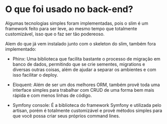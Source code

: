 # O que foi usado no back-end? #

Algumas tecnologias simples foram implementadas, pois o slim é um framework feito para ser leve, ao mesmo tempo que totalmente customizável, isso que o faz ser tão podereoso. 

Alem do que já vem instalado junto com o skeleton do slim, também fora implementado:

* Phinx: Uma biblioteca que facilita bastante o processo de migração em banco de dados, permitindo que se crie sementes, migrations e diversas outras coisas, além de ajudar a separar os ambientes e com isso facilitar o deploy. 

* Eloquent: Além de ser um dos melhores ORM, também provê toda uma interface simples para trabalhar com CRUD de uma forma bem mais rápida e com menos linhas de código.

* Symfony console: É a biblioteca do framework Symfony e utilizada pelo artisan, porém é totalmente customizável e provê métodos simples para que você possa criar seus próprios command lines. 